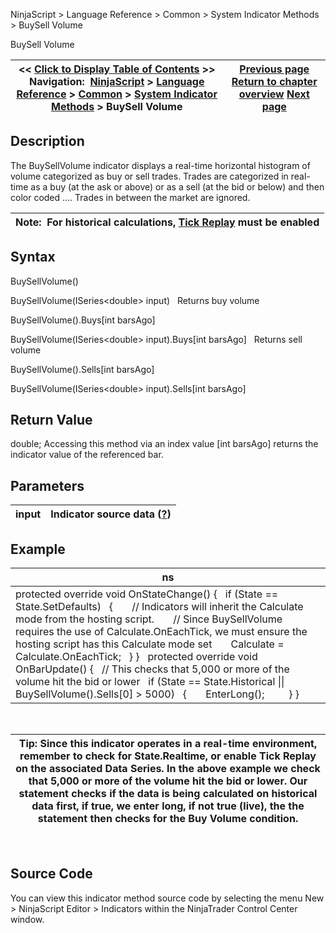 ﻿
NinjaScript \> Language Reference \> Common \> System Indicator Methods \> BuySell Volume

BuySell Volume

| \<\< [Click to Display Table of Contents](buysellvolume.md) \>\> **Navigation:**     [NinjaScript](ninjascript-1.md) \> [Language Reference](language_reference_wip-1.md) \> [Common](common-1.md) \> [System Indicator Methods](indicators-1.md) \> BuySell Volume | [Previous page](buysellpressure-1.md) [Return to chapter overview](indicators-1.md) [Next page](camarilla_pivots-1.md) |
| --- | --- |
## Description
The BuySellVolume indicator displays a real\-time horizontal histogram of volume categorized as buy or sell trades. Trades are categorized in real\-time as a buy (at the ask or above) or as a sell (at the bid or below) and then color coded .... Trades in between the market are ignored. 
 

| Note:  For historical calculations, [Tick Replay](tick_replay-1.md) must be enabled |
| --- |

## Syntax
BuySellVolume()  

BuySellVolume(ISeries\<double\> input)
 
Returns buy volume  

BuySellVolume().Buys\[int barsAgo]  

BuySellVolume(ISeries\<double\> input).Buys\[int barsAgo]
 
Returns sell volume  

BuySellVolume().Sells\[int barsAgo]  

BuySellVolume(ISeries\<double\> input).Sells\[int barsAgo]
 
## Return Value
double; Accessing this method via an index value \[int barsAgo] returns the indicator value of the referenced bar.

## Parameters

| input | Indicator source data ([?](valid_input_data_for_indicator-1.md)) |
| --- | --- |

## Example

| ns |
| --- |
| protected override void OnStateChange() {    if (State \=\= State.SetDefaults)    {        // Indicators will inherit the Calculate mode from the hosting script.        // Since BuySellVolume requires the use of Calculate.OnEachTick, we must ensure the hosting script has this Calculate mode set        Calculate \= Calculate.OnEachTick;    } }   protected override void OnBarUpdate() {    // This checks that 5,000 or more of the volume hit the bid or lower    if (State \=\= State.Historical \|\| BuySellVolume().Sells\[0] \> 5000)    {        EnterLong();          } } |
 

| Tip: Since this indicator operates in a real\-time environment, remember to check for State.Realtime, or enable Tick Replay on the associated Data Series. In the above example we check that 5,000 or more of the volume hit the bid or lower. Our statement checks if the data is being calculated on historical data first, if true, we enter long, if not true (live), the the statement then checks for the Buy Volume condition. |
| --- |
 
## Source Code
You can view this indicator method source code by selecting the menu New \> NinjaScript Editor \> Indicators within the NinjaTrader Control Center window.
